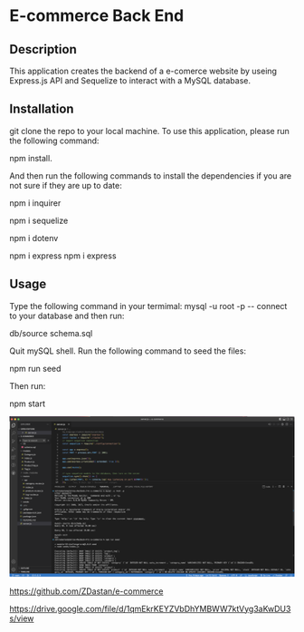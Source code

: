 # E-commerce Back End

## Description
This application creates the backend of a e-comerce website by useing Express.js API and Sequelize to interact with a MySQL database.


## Installation

git clone the repo to your local machine. To use this application, please run the following command:

npm install.

And then run the following commands to install the dependencies if you are not sure if they are up to date:

npm i inquirer

npm i sequelize

npm i dotenv

npm i express
npm i express



## Usage

Type the following command in your termimal: mysql -u root -p -- connect to your database and then run:

db/source schema.sql

Quit mySQL shell. Run the following command to seed the files:

npm run seed

Then run:

npm start





![alt text](./assets/e-commerce.png)

    
    
https://github.com/ZDastan/e-commerce

https://drive.google.com/file/d/1qmEkrKEYZVbDhYMBWW7ktVyg3aKwDU3s/view




